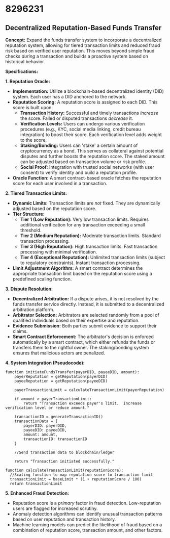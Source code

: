 # 8296231

## Decentralized Reputation-Based Funds Transfer

**Concept:** Expand the funds transfer system to incorporate a decentralized reputation system, allowing for tiered transaction limits and reduced fraud risk based on verified user reputation. This moves beyond simple fraud checks *during* a transaction and builds a proactive system based on historical behavior.

**Specifications:**

**1. Reputation Oracle:**

*   **Implementation:** Utilize a blockchain-based decentralized identity (DID) system. Each user has a DID anchored to the network.
*   **Reputation Scoring:**  A reputation score is assigned to each DID. This score is built upon:
    *   **Transaction History:** Successful and timely transactions *increase* the score. Failed or disputed transactions *decrease* it.
    *   **Verification Levels:** Users can undergo various verification procedures (e.g., KYC, social media linking, credit bureau integration) to boost their score. Each verification level adds weight to the score.
    *   **Staking/Bonding:** Users can 'stake' a certain amount of cryptocurrency as a bond. This serves as collateral against potential disputes and further boosts the reputation score. The staked amount can be adjusted based on transaction volume or risk profile.
    *   **Social Proof:** Integration with trusted social networks (with user consent) to verify identity and build a reputation profile.
*   **Oracle Function:** A smart contract-based oracle fetches the reputation score for each user involved in a transaction.

**2. Tiered Transaction Limits:**

*   **Dynamic Limits:** Transaction limits are *not* fixed. They are dynamically adjusted based on the reputation score.
*   **Tier Structure:**
    *   **Tier 1 (Low Reputation):**  Very low transaction limits. Requires additional verification for any transaction exceeding a small threshold.
    *   **Tier 2 (Medium Reputation):** Moderate transaction limits. Standard transaction processing.
    *   **Tier 3 (High Reputation):**  High transaction limits.  Fast transaction processing with minimal verification.
    *   **Tier 4 (Exceptional Reputation):**  Unlimited transaction limits (subject to regulatory constraints). Instant transaction processing.
*   **Limit Adjustment Algorithm:** A smart contract determines the appropriate transaction limit based on the reputation score using a predefined scaling function.

**3. Dispute Resolution:**

*   **Decentralized Arbitration:**  If a dispute arises, it is not resolved by the funds transfer service directly.  Instead, it is submitted to a decentralized arbitration platform.
*   **Arbitrator Selection:** Arbitrators are selected randomly from a pool of qualified individuals based on their expertise and reputation.
*   **Evidence Submission:** Both parties submit evidence to support their claims.
*   **Smart Contract Enforcement:** The arbitrator's decision is enforced automatically by a smart contract, which either refunds the funds or transfers them to the rightful owner.  The staking/bonding system ensures that malicious actors are penalized.

**4. System Integration (Pseudocode):**

```
function initiateFundsTransfer(payerDID, payeeDID, amount):
    payerReputation = getReputation(payerDID)
    payeeReputation = getReputation(payeeDID)

    payerTransactionLimit = calculateTransactionLimit(payerReputation)

    if amount > payerTransactionLimit:
        return "Transaction exceeds payer's limit.  Increase verification level or reduce amount."

    transactionID = generateTransactionID()
    transactionData = {
        payerDID: payerDID,
        payeeDID: payeeDID,
        amount: amount,
        transactionID: transactionID
    }

    //Send transaction data to blockchain/ledger

    return "Transaction initiated successfully."

function calculateTransactionLimit(reputationScore):
  //Scaling function to map reputation score to transaction limit
  transactionLimit = baseLimit * (1 + reputationScore / 100)
  return transactionLimit
```

**5. Enhanced Fraud Detection:**

*   Reputation score is a *primary* factor in fraud detection. Low-reputation users are flagged for increased scrutiny.
*   Anomaly detection algorithms can identify unusual transaction patterns based on user reputation and transaction history.
*   Machine learning models can predict the likelihood of fraud based on a combination of reputation score, transaction amount, and other factors.